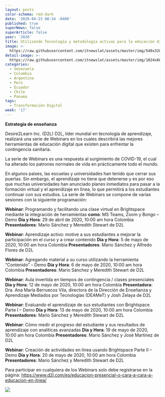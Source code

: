 ```yaml
---
layout: posts
color-schema: red-dark
date: '2020-04-23 08:34 -0400'
published: true
superNews: false
superArticle: false
year: '2020'
title: Utilizando Tecnología y metodología activas para la educación digital
image: >-
  https://raw.githubusercontent.com/itnewslat/assets/master/img/540x320/Educacion-a-Distancia-p.jpg
detail-image: >-
  https://raw.githubusercontent.com/itnewslat/assets/master/img/1024x680/Educacion-a-Distancia-g.jpg
categories:
  - Venezuela
  - Colombia
  - Argentina
  - Perú
  - Ecuador
  - Chile
  - Panama
tags:
  - Transformación Digital
week: '17'
---
```

**Estrategia de enseñanza**

Desire2Learn Inc. (D2L) D2L, líder mundial en tecnología de aprendizaje, realizará una serie de Webinars en los cuales describirá las mejores herramientas de educación digital que existen para enfrentar la contingencia sanitaria. 

La serie de Webinars es una respuesta al surgimiento de COVID-19, el cual ha alterado los patrones normales de vida en prácticamente todo el mundo. 

En algunos países, las escuelas y universidades han tenido que cerrar sus puertas. Sin embargo, el aprendizaje no tiene que detenerse y es por eso que muchas universidades han anunciado planes inmediatos para pasar a la formación virtual y el aprendizaje en línea, lo que permitirá a los estudiantes continuar con sus estudios. 
La serie de Webinars se compone de varias sesiones con la siguiente programación:

**Webinar**: Programando y facilitando una clase virtual en Brightspace mediante la integración de herramientas **como**: MS Teams, Zoom y Bongo – Demo 
**Día y Hora**: 29 de abril de 2020, 10:00 am hora Colombia
**Presentadores**: Mario Sánchez y Meredith Stewart de D2L

**Webinar**: Aprendizaje activo: motive a sus estudiantes a mejorar la participación en el curso y a crear contenido
**Día y Hora**: 5 de mayo de 2020, 10:00 am hora Colombia
**Presentadores**: Mario Sánchez y Alfredo Flores de D2L

**Webinar**: Agregando material a su curso utilizando la herramienta “Contenido” – Demo
**Día y Hora**: 6 de mayo de 2020, 10:00 am hora Colombia
**Presentadores**: Mario Sánchez y Meredith Stewart de D2L

**Webinar**: Aula invertida en tiempos de contingencia / clases presenciales
**Día y Hora**: 12 de mayo de 2020, 10:00 am hora Colombia
**Presentadora**: Dra. Ana María Berruecos Vila, directora de la Dirección de Enseñanza y Aprendizaje Mediados por Tecnologías (DEAMeT) y Josh Zelaya de D2L 

**Webinar**: Evaluando el aprendizaje de sus estudiantes con Brightspace Parte I – Demo
**Día y Hora**: 13 de mayo de 2020, 10:00 am hora Colombia
**Presentadores**: Mario Sánchez y Meredith Stewart de D2L

**Webinar**: Cómo medir el progreso del estudiante y sus resultados de aprendizaje con analíticas avanzadas
**Día y Hora**: 19 de mayo de 2020, 10:00 am hora Colombia
**Presentadores**: Mario Sánchez y José Martínez de D2L

**Webinar**: Creación de actividades en línea usando Brightspace Parte II – Demo
**Día y Hora**: 20 de mayo de 2020, 10:00 am hora Colombia
**Presentadores**: Mario Sánchez y Meredith Stewart de D2L

Para participar en cualquiera de los Webinars solo debe registrarse en la página: https://www.d2l.com/es/educacion-presencial-o-cara-a-cara-a-educacion-en-linea/


<img src="https://tracker.metricool.com/c3po.jpg?hash=56f88a41e39ab42c063cc51676587a04"/>